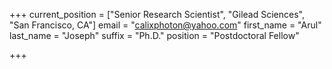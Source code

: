+++
current_position = ["Senior Research Scientist", "Gilead Sciences", "San Francisco, CA"]
email = "calixphoton@yahoo.com"
first_name = "Arul"
last_name = "Joseph"
suffix = "Ph.D."
position = "Postdoctoral Fellow"

+++

